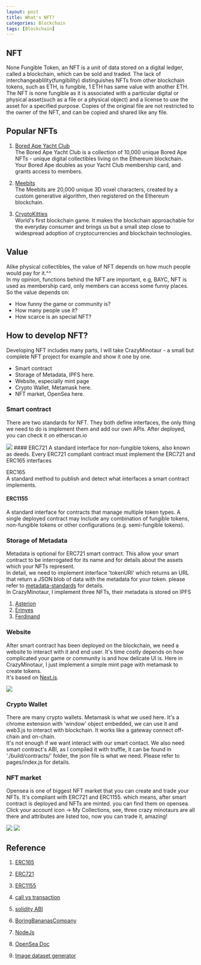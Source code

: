 ```yaml
---
layout: post
title: What's NFT?
categories: Blockchain
tags: [Blockchain]
---
```


## NFT
None Fungible Token, an NFT is a unit of data stored on a digital ledger, called a blockchain, which can be sold and traded. The lack of interchangeablility(fungibility) distinguishes NFTs from other blockchain tokens, such as ETH, is fungible, 1 ETH has same value with another ETH. The NFT is none fungible as it is associated with a particular digital or physical asset(such as a file or a physical object) and a license to use the asset for a specified purpose. Copies of the original file are not restricted to the owner of the NFT, and can be copied and shared like any file.

## Popular NFTs
1. [Bored Ape Yacht Club](https://boredapeyachtclub.com/)  
The Bored Ape Yacht Club is a collection of 10,000 unique Bored Ape NFTs - unique digital collectibles living on the Ethereum blockchain.
Your Bored Ape doubles as your Yacht Club membership card, and grants access to members.

2. [Meebits](https://opensea.io/collection/meebits)   
The Meebits are 20,000 unique 3D voxel characters, created by a custom generative algorithm, then registered on the Ethereum blockchain. 

3. [CryptoKitties](https://www.cryptokitties.co/)  
World's first blockchain game. It makes the blockchain approachable for the everyday consumer and brings us but a small step close to widespread
adoption of cryptocurrencies and blockchain technologies.

## Value
Alike physical collectibles, the value of NFT depends on how much people would pay for it.^^  
In my opinion, functions behind the NFT are important, e.g, BAYC, NFT is used as membership card, only members can access some funny places. So the
value depends on:
* How funny the game or community is?
* How many people use it?
* How scarce is an special NFT?

## How to develop NFT?
Developing NFT includes many parts, I will take CrazyMinotaur - a small but complete NFT project for example and show it one by one.  
* Smart contract
* Storage of Metadata, IPFS here.
* Website, especially mint page
* Crypto Wallet, Metamask here.
* NFT market, OpenSea here.

### Smart contract
There are two standards for NFT. They both define interfaces, the only thing we need to do is implement them and add our own APIs. After deployed, you can check it on etherscan.io  

<img src="{{site.baseurl}}/assets/img/crazyminotaur_smartcontract.png">
#### ERC721
A standard interface for non-fungible tokens, also known as deeds.  
Every ERC721 compliant contract must implement the ERC721 and ERC165 interfaces

ERC165  
A standard method to publish and detect what interfaces a smart contract implements.

#### ERC1155
A standard interface for contracts that manage multiple token types. A single deployed contract may include any combination of fungible tokens, non-fungible tokens or other configurations (e.g. semi-fungible tokens).

### Storage of Metadata
Metadata is optional for ERC721 smart contract. This allow your smart contract to be interrogated for its name and for details about the assets which your NFTs represent.  
In detail, we need to implement interface 'tokenURI' which returns an URL that return a JSON blob of data with the metadata for your token. please refer to [metadata-standards](https://docs.opensea.io/docs/metadata-standards) for details.  
In CrazyMinotaur, I implement three NFTs, their metadata is stored on IPFS  
1. [Asterion](https://gateway.pinata.cloud/ipfs/QmeCZ4XEfdHWKuFp5JtpEYa6jpEJdQoFcSjVqTGztZTgcN)
2. [Erinyes](https://gateway.pinata.cloud/ipfs/QmfAnVfCVucy6ubawqRpX5txZTLCQBqnTF4fsQLEUAB1CA)
3. [Ferdinand](https://gateway.pinata.cloud/ipfs/QmU8JjDLMidjUBdsbxVK8UUjBbG9fV1msyUFeUNYLjUQo4)

### Website
After smart contract has been deployed on the blockchain, we need a website to interact with it and end user. It's time costly depends on how complicated your game or community is and how delicate UI is. Here in CrazyMinotaur, I just implement a simple mint page with metamask to create tokens.  
It's based on [Next.js](https://nextjs.org/).  

<img src="{{site.baseurl}}/assets/img/crazyminotaur_website.png">

### Crypto Wallet
There are many crypto wallets. Metamask is what we used here. It's a chrome extension with 'window' object embedded, we can use it and web3.js to interact with blockchain. It works like a gateway connect off-chain and on-chain.  
It's not enough if we want interact with our smart contact. We also need smart contract's ABI, as I compiled it with truffle, it can be found in './build/contracts/' folder, the json file is what we need. Please refer to pages/index.js for details.

### NFT market
Opensea is one of biggest NFT market that you can create and trade your NFTs. It's compliant with ERC721 and ERC1155. which means, after smart contract is deployed and NFTs are minted. you can find them on opensea.
Click your account icon -> My Collections, see, three crazy minotaurs are all there and attributes are listed too, now you can trade it, amazing!

<img src="{{site.baseurl}}/assets/img/crazyminotaur_opensea_1.png">

<img src="{{site.baseurl}}/assets/img/Ferdinand.png">

## Reference

1. [ERC165][1]
2. [ERC721][2]
3. [ERC1155][3]
4. [call vs transaction][4]
5. [solidity ABI][5]
6. [BoringBananasCompany][6]
7. [NodeJs][7]
8. [OpenSea Doc][8]
9. [Image dataset generator][9]

    [1]: https://eips.ethereum.org/EIPS/eip-165
    [2]: https://eips.ethereum.org/EIPS/eip-721
    [3]: https://eips.ethereum.org/EIPS/eip-1155
    [4]: https://ethereum.stackexchange.com/questions/765/what-is-the-difference-between-a-transaction-and-a-call
    [5]: https://docs.soliditylang.org/en/latest/abi-spec.html
    [6]: https://github.com/vortextemporum/BoringBananasCompany
    [7]: https://github.com/nodesource/distributions/blob/master/README.md
    [8]: https://docs.opensea.io/docs
    [9]: https://github.com/albertsl/image-dataset-generator

